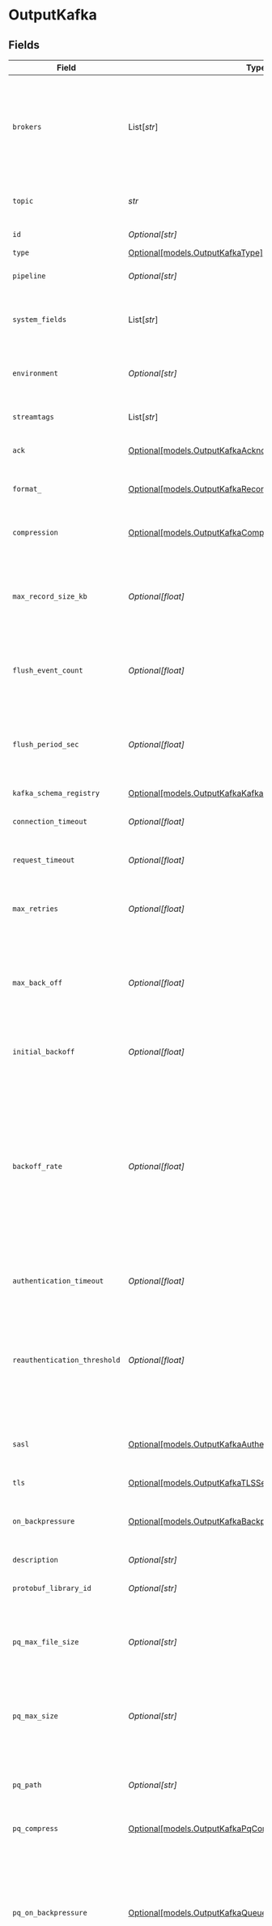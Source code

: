 # OutputKafka


## Fields

| Field                                                                                                                                                                                                                                                                                                                                                          | Type                                                                                                                                                                                                                                                                                                                                                           | Required                                                                                                                                                                                                                                                                                                                                                       | Description                                                                                                                                                                                                                                                                                                                                                    |
| -------------------------------------------------------------------------------------------------------------------------------------------------------------------------------------------------------------------------------------------------------------------------------------------------------------------------------------------------------------- | -------------------------------------------------------------------------------------------------------------------------------------------------------------------------------------------------------------------------------------------------------------------------------------------------------------------------------------------------------------- | -------------------------------------------------------------------------------------------------------------------------------------------------------------------------------------------------------------------------------------------------------------------------------------------------------------------------------------------------------------- | -------------------------------------------------------------------------------------------------------------------------------------------------------------------------------------------------------------------------------------------------------------------------------------------------------------------------------------------------------------- |
| `brokers`                                                                                                                                                                                                                                                                                                                                                      | List[*str*]                                                                                                                                                                                                                                                                                                                                                    | :heavy_check_mark:                                                                                                                                                                                                                                                                                                                                             | Enter each Kafka bootstrap server you want to use. Specify hostname and port, e.g., mykafkabroker:9092, or just hostname, in which case @{product} will assign port 9092.                                                                                                                                                                                      |
| `topic`                                                                                                                                                                                                                                                                                                                                                        | *str*                                                                                                                                                                                                                                                                                                                                                          | :heavy_check_mark:                                                                                                                                                                                                                                                                                                                                             | The topic to publish events to. Can be overridden using the __topicOut field.                                                                                                                                                                                                                                                                                  |
| `id`                                                                                                                                                                                                                                                                                                                                                           | *Optional[str]*                                                                                                                                                                                                                                                                                                                                                | :heavy_minus_sign:                                                                                                                                                                                                                                                                                                                                             | Unique ID for this output                                                                                                                                                                                                                                                                                                                                      |
| `type`                                                                                                                                                                                                                                                                                                                                                         | [Optional[models.OutputKafkaType]](../models/outputkafkatype.md)                                                                                                                                                                                                                                                                                               | :heavy_minus_sign:                                                                                                                                                                                                                                                                                                                                             | N/A                                                                                                                                                                                                                                                                                                                                                            |
| `pipeline`                                                                                                                                                                                                                                                                                                                                                     | *Optional[str]*                                                                                                                                                                                                                                                                                                                                                | :heavy_minus_sign:                                                                                                                                                                                                                                                                                                                                             | Pipeline to process data before sending out to this output                                                                                                                                                                                                                                                                                                     |
| `system_fields`                                                                                                                                                                                                                                                                                                                                                | List[*str*]                                                                                                                                                                                                                                                                                                                                                    | :heavy_minus_sign:                                                                                                                                                                                                                                                                                                                                             | Fields to automatically add to events, such as cribl_pipe. Supports wildcards.                                                                                                                                                                                                                                                                                 |
| `environment`                                                                                                                                                                                                                                                                                                                                                  | *Optional[str]*                                                                                                                                                                                                                                                                                                                                                | :heavy_minus_sign:                                                                                                                                                                                                                                                                                                                                             | Optionally, enable this config only on a specified Git branch. If empty, will be enabled everywhere.                                                                                                                                                                                                                                                           |
| `streamtags`                                                                                                                                                                                                                                                                                                                                                   | List[*str*]                                                                                                                                                                                                                                                                                                                                                    | :heavy_minus_sign:                                                                                                                                                                                                                                                                                                                                             | Tags for filtering and grouping in @{product}                                                                                                                                                                                                                                                                                                                  |
| `ack`                                                                                                                                                                                                                                                                                                                                                          | [Optional[models.OutputKafkaAcknowledgments]](../models/outputkafkaacknowledgments.md)                                                                                                                                                                                                                                                                         | :heavy_minus_sign:                                                                                                                                                                                                                                                                                                                                             | Control the number of required acknowledgments.                                                                                                                                                                                                                                                                                                                |
| `format_`                                                                                                                                                                                                                                                                                                                                                      | [Optional[models.OutputKafkaRecordDataFormat]](../models/outputkafkarecorddataformat.md)                                                                                                                                                                                                                                                                       | :heavy_minus_sign:                                                                                                                                                                                                                                                                                                                                             | Format to use to serialize events before writing to Kafka.                                                                                                                                                                                                                                                                                                     |
| `compression`                                                                                                                                                                                                                                                                                                                                                  | [Optional[models.OutputKafkaCompression]](../models/outputkafkacompression.md)                                                                                                                                                                                                                                                                                 | :heavy_minus_sign:                                                                                                                                                                                                                                                                                                                                             | Codec to use to compress the data before sending to Kafka                                                                                                                                                                                                                                                                                                      |
| `max_record_size_kb`                                                                                                                                                                                                                                                                                                                                           | *Optional[float]*                                                                                                                                                                                                                                                                                                                                              | :heavy_minus_sign:                                                                                                                                                                                                                                                                                                                                             | Maximum size of each record batch before compression. The value must not exceed the Kafka brokers' message.max.bytes setting.                                                                                                                                                                                                                                  |
| `flush_event_count`                                                                                                                                                                                                                                                                                                                                            | *Optional[float]*                                                                                                                                                                                                                                                                                                                                              | :heavy_minus_sign:                                                                                                                                                                                                                                                                                                                                             | The maximum number of events you want the Destination to allow in a batch before forcing a flush                                                                                                                                                                                                                                                               |
| `flush_period_sec`                                                                                                                                                                                                                                                                                                                                             | *Optional[float]*                                                                                                                                                                                                                                                                                                                                              | :heavy_minus_sign:                                                                                                                                                                                                                                                                                                                                             | The maximum amount of time you want the Destination to wait before forcing a flush. Shorter intervals tend to result in smaller batches being sent.                                                                                                                                                                                                            |
| `kafka_schema_registry`                                                                                                                                                                                                                                                                                                                                        | [Optional[models.OutputKafkaKafkaSchemaRegistryAuthentication]](../models/outputkafkakafkaschemaregistryauthentication.md)                                                                                                                                                                                                                                     | :heavy_minus_sign:                                                                                                                                                                                                                                                                                                                                             | N/A                                                                                                                                                                                                                                                                                                                                                            |
| `connection_timeout`                                                                                                                                                                                                                                                                                                                                           | *Optional[float]*                                                                                                                                                                                                                                                                                                                                              | :heavy_minus_sign:                                                                                                                                                                                                                                                                                                                                             | Maximum time to wait for a connection to complete successfully                                                                                                                                                                                                                                                                                                 |
| `request_timeout`                                                                                                                                                                                                                                                                                                                                              | *Optional[float]*                                                                                                                                                                                                                                                                                                                                              | :heavy_minus_sign:                                                                                                                                                                                                                                                                                                                                             | Maximum time to wait for Kafka to respond to a request                                                                                                                                                                                                                                                                                                         |
| `max_retries`                                                                                                                                                                                                                                                                                                                                                  | *Optional[float]*                                                                                                                                                                                                                                                                                                                                              | :heavy_minus_sign:                                                                                                                                                                                                                                                                                                                                             | If messages are failing, you can set the maximum number of retries as high as 100 to prevent loss of data.                                                                                                                                                                                                                                                     |
| `max_back_off`                                                                                                                                                                                                                                                                                                                                                 | *Optional[float]*                                                                                                                                                                                                                                                                                                                                              | :heavy_minus_sign:                                                                                                                                                                                                                                                                                                                                             | The maximum wait time for a retry, in milliseconds. Default (and minimum) is 30,000 ms (30 seconds); maximum is 180,000 ms (180 seconds).                                                                                                                                                                                                                      |
| `initial_backoff`                                                                                                                                                                                                                                                                                                                                              | *Optional[float]*                                                                                                                                                                                                                                                                                                                                              | :heavy_minus_sign:                                                                                                                                                                                                                                                                                                                                             | Initial value used to calculate the retry, in milliseconds. Maximum is 600,000 ms (10 minutes).                                                                                                                                                                                                                                                                |
| `backoff_rate`                                                                                                                                                                                                                                                                                                                                                 | *Optional[float]*                                                                                                                                                                                                                                                                                                                                              | :heavy_minus_sign:                                                                                                                                                                                                                                                                                                                                             | Set the backoff multiplier (2-20) to control the retry frequency for failed messages. For faster retries, use a lower multiplier. For slower retries with more delay between attempts, use a higher multiplier. The multiplier is used in an exponential backoff formula; see the Kafka [documentation](https://kafka.js.org/docs/retry-detailed) for details. |
| `authentication_timeout`                                                                                                                                                                                                                                                                                                                                       | *Optional[float]*                                                                                                                                                                                                                                                                                                                                              | :heavy_minus_sign:                                                                                                                                                                                                                                                                                                                                             | Maximum time to wait for Kafka to respond to an authentication request                                                                                                                                                                                                                                                                                         |
| `reauthentication_threshold`                                                                                                                                                                                                                                                                                                                                   | *Optional[float]*                                                                                                                                                                                                                                                                                                                                              | :heavy_minus_sign:                                                                                                                                                                                                                                                                                                                                             | Specifies a time window during which @{product} can reauthenticate if needed. Creates the window measuring backwards from the moment when credentials are set to expire.                                                                                                                                                                                       |
| `sasl`                                                                                                                                                                                                                                                                                                                                                         | [Optional[models.OutputKafkaAuthentication]](../models/outputkafkaauthentication.md)                                                                                                                                                                                                                                                                           | :heavy_minus_sign:                                                                                                                                                                                                                                                                                                                                             | Authentication parameters to use when connecting to brokers. Using TLS is highly recommended.                                                                                                                                                                                                                                                                  |
| `tls`                                                                                                                                                                                                                                                                                                                                                          | [Optional[models.OutputKafkaTLSSettingsClientSide]](../models/outputkafkatlssettingsclientside.md)                                                                                                                                                                                                                                                             | :heavy_minus_sign:                                                                                                                                                                                                                                                                                                                                             | N/A                                                                                                                                                                                                                                                                                                                                                            |
| `on_backpressure`                                                                                                                                                                                                                                                                                                                                              | [Optional[models.OutputKafkaBackpressureBehavior]](../models/outputkafkabackpressurebehavior.md)                                                                                                                                                                                                                                                               | :heavy_minus_sign:                                                                                                                                                                                                                                                                                                                                             | Whether to block, drop, or queue events when all receivers are exerting backpressure.                                                                                                                                                                                                                                                                          |
| `description`                                                                                                                                                                                                                                                                                                                                                  | *Optional[str]*                                                                                                                                                                                                                                                                                                                                                | :heavy_minus_sign:                                                                                                                                                                                                                                                                                                                                             | N/A                                                                                                                                                                                                                                                                                                                                                            |
| `protobuf_library_id`                                                                                                                                                                                                                                                                                                                                          | *Optional[str]*                                                                                                                                                                                                                                                                                                                                                | :heavy_minus_sign:                                                                                                                                                                                                                                                                                                                                             | Select a set of Protobuf definitions for the events you want to send                                                                                                                                                                                                                                                                                           |
| `pq_max_file_size`                                                                                                                                                                                                                                                                                                                                             | *Optional[str]*                                                                                                                                                                                                                                                                                                                                                | :heavy_minus_sign:                                                                                                                                                                                                                                                                                                                                             | The maximum size to store in each queue file before closing and optionally compressing (KB, MB, etc.).                                                                                                                                                                                                                                                         |
| `pq_max_size`                                                                                                                                                                                                                                                                                                                                                  | *Optional[str]*                                                                                                                                                                                                                                                                                                                                                | :heavy_minus_sign:                                                                                                                                                                                                                                                                                                                                             | The maximum disk space that the queue can consume (as an average per Worker Process) before queueing stops. Enter a numeral with units of KB, MB, etc.                                                                                                                                                                                                         |
| `pq_path`                                                                                                                                                                                                                                                                                                                                                      | *Optional[str]*                                                                                                                                                                                                                                                                                                                                                | :heavy_minus_sign:                                                                                                                                                                                                                                                                                                                                             | The location for the persistent queue files. To this field's value, the system will append: /<worker-id>/<output-id>.                                                                                                                                                                                                                                          |
| `pq_compress`                                                                                                                                                                                                                                                                                                                                                  | [Optional[models.OutputKafkaPqCompressCompression]](../models/outputkafkapqcompresscompression.md)                                                                                                                                                                                                                                                             | :heavy_minus_sign:                                                                                                                                                                                                                                                                                                                                             | Codec to use to compress the persisted data.                                                                                                                                                                                                                                                                                                                   |
| `pq_on_backpressure`                                                                                                                                                                                                                                                                                                                                           | [Optional[models.OutputKafkaQueueFullBehavior]](../models/outputkafkaqueuefullbehavior.md)                                                                                                                                                                                                                                                                     | :heavy_minus_sign:                                                                                                                                                                                                                                                                                                                                             | Whether to block or drop events when the queue is exerting backpressure (full capacity or low disk). 'Block' is the same behavior as non-PQ blocking. 'Drop new data' throws away incoming data, while leaving the contents of the PQ unchanged.                                                                                                               |
| `pq_mode`                                                                                                                                                                                                                                                                                                                                                      | [Optional[models.OutputKafkaMode]](../models/outputkafkamode.md)                                                                                                                                                                                                                                                                                               | :heavy_minus_sign:                                                                                                                                                                                                                                                                                                                                             | In Error mode, PQ writes events to the filesystem only when it detects a non-retryable Destination error. In Backpressure mode, PQ writes events to the filesystem when it detects backpressure from the Destination or when there are non-retryable Destination errors. In Always On mode, PQ always writes events to the filesystem.                         |
| `pq_controls`                                                                                                                                                                                                                                                                                                                                                  | [Optional[models.OutputKafkaPqControls]](../models/outputkafkapqcontrols.md)                                                                                                                                                                                                                                                                                   | :heavy_minus_sign:                                                                                                                                                                                                                                                                                                                                             | N/A                                                                                                                                                                                                                                                                                                                                                            |